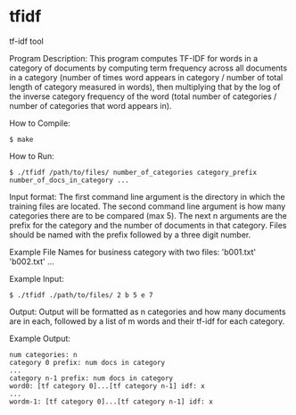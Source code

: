 # tfidf
tf-idf tool

Program Description:
  This program computes TF-IDF for words in a category of documents by computing term frequency
  across all documents in a category (number of times word appears in category / number of total
  length of category measured in words), then multiplying that by the log of the inverse category 
  frequency of the word (total number of categories / number of categories that word appears in).
  
How to Compile:
```
$ make
```

How to Run:
```
$ ./tfidf /path/to/files/ number_of_categories category_prefix number_of_docs_in_category ...
```

Input format:
  The first command line argument is the directory in which the training files are located.
  The second command line argument is how many categories there are to be compared (max 5).
  The next n arguments are the prefix for the category and the number of documents in that
  category. Files should be named with the prefix followed by a three digit number.

Example File Names for business category with two files: 'b001.txt' 'b002.txt' ...

Example Input:
```
$ ./tfidf ./path/to/files/ 2 b 5 e 7
```

Output:
  Output will be formatted as n categories and how many documents are in each, followed by 
  a list of m words and their tf-idf for each category.
  
Example Output:
```
num categories: n
category 0 prefix: num docs in category
...
category n-1 prefix: num docs in category
word0: [tf category 0]...[tf category n-1] idf: x
...
wordm-1: [tf category 0]...[tf category n-1] idf: x
```
